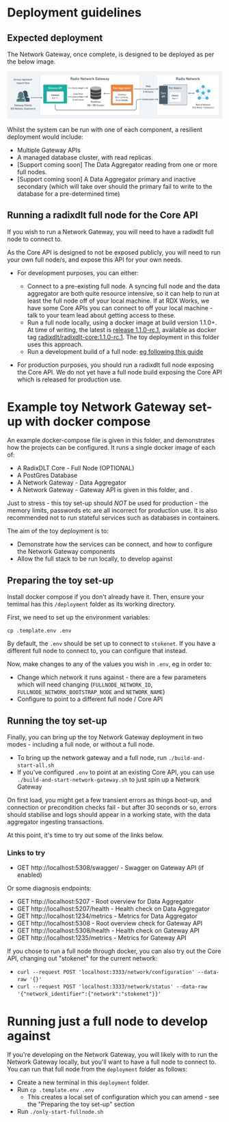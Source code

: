 # Deployment guidelines

## Expected deployment

The Network Gateway, once complete, is designed to be deployed as per the below image.

![Expected Network Gateway Deployment](./network-gateway-deployment.png)

Whilst the system can be run with one of each component, a resilient deployment would include:

* Multiple Gateway APIs
* A managed database cluster, with read replicas.
* [Support coming soon] The Data Aggregator reading from one or more full nodes.
* [Support coming soon] A Data Aggregator primary and inactive secondary (which will take over should the primary fail to write to the database for a pre-determined time)

## Running a radixdlt full node for the Core API

If you wish to run a Network Gateway, you will need to have a radixdlt full node to connect to.

As the Core API is designed to not be exposed publicly, you will need to run your own full node/s, and expose this API for your own needs.

* For development purposes, you can either:
  * Connect to a pre-existing full node. A syncing full node and the data aggregator are both quite resource intensive, so it can help to run at least the full node off of your local machine. If at RDX Works, we have some Core APIs you can connect to off your local machine - talk to your team lead about getting access to these.
  * Run a full node locally, using a docker image at build version 1.1.0+. At time of writing, the latest is [release 1.1.0-rc.1](https://github.com/radixdlt/radixdlt/releases/tag/1.1.0-rc.1), available as docker tag [radixdlt/radixdlt-core:1.1.0-rc.1](https://hub.docker.com/r/radixdlt/radixdlt-core/tags). The toy deployment in this folder uses this approach.
  * Run a development build of a full node: [eg following this guide](https://github.com/radixdlt/radixdlt/blob/develop/docs/development/run-configurations/connecting-to-a-live-network-in-docker.md)

* For production purposes, you should run a radixdlt full node exposing the Core API. We do not yet have a full node build exposing the Core API which is
  released for production use.

# Example toy Network Gateway set-up with docker compose

An example docker-compose file is given in this folder, and demonstrates how the projects can be configured. It runs a single docker image of each of:

* A RadixDLT Core - Full Node (OPTIONAL)
* A PostGres Database
* A Network Gateway - Data Aggregator
* A Network Gateway - Gateway API is given in this folder, and .

Just to stress - this toy set-up should _NOT_ be used for production - the memory limits, passwords etc are all incorrect for production use. It is also recommended not to run stateful services such as databases in containers.

The aim of the toy deployment is to:
* Demonstrate how the services can be connect, and how to configure the Network Gateway components
* Allow the full stack to be run locally, to develop against

## Preparing the toy set-up

Install docker compose if you don't already have it. Then, ensure your temimal has this `/deployment` folder as its working directory.

First, we need to set up the environment variables:

```
cp .template.env .env
```

By default, the `.env` should be set up to connect to `stokenet`. If you have a different full node to connect to, you can configure that instead.

Now, make changes to any of the values you wish in `.env`, eg in order to:
* Change which network it runs against - there are a few parameters which will need changing (`FULLNODE_NETWORK_ID`, `FULLNODE_NETWORK_BOOTSTRAP_NODE` and `NETWORK_NAME`)
* Configure to point to a different full node / Core API

## Running the toy set-up

Finally, you can bring up the toy Network Gateway deployment in two modes - including a full node, or without a full node.

* To bring up the network gateway and a full node, run `./build-and-start-all.sh`
* If you've configured `.env` to point at an existing Core API, you can use `./build-and-start-network-gateway.sh` to just spin up a Network Gateway

On first load, you might get a few transient errors as things boot-up, and connection or precondition checks fail - but after 30 seconds or so,
errors should stabilise and logs should appear in a working state, with the data aggregator ingesting transactions.

At this point, it's time to try out some of the links below. 

### Links to try

* GET http://localhost:5308/swagger/ - Swagger on Gateway API (if enabled)

Or some diagnosis endpoints:

* GET http://localhost:5207 - Root overview for Data Aggregator
* GET http://localhost:5207/health - Health check on Data Aggregator
* GET http://localhost:1234/metrics - Metrics for Data Aggregator
* GET http://localhost:5308 - Root overview check for Gateway API
* GET http://localhost:5308/health - Health check on Gateway API
* GET http://localhost:1235/metrics - Metrics for Gateway API

If you chose to run a full node through docker, you can also try out the Core API, changing out "stokenet" for the current network:

* `curl --request POST 'localhost:3333/network/configuration' --data-raw '{}'`
* `curl --request POST 'localhost:3333/network/status' --data-raw '{"network_identifier":{"network":"stokenet"}}'`

# Running just a full node to develop against

If you're developing on the Network Gateway, you will likely with to run the Network Gateway locally, but you'll want to have a full node
to connect to. You can run that full node from the `deployment` folder as follows:

* Create a new terminal in this `deployment` folder.
* Run `cp .template.env .env`
  * This creates a local set of configuration which you can amend - see the "Preparing the toy set-up" section
* Run `./only-start-fullnode.sh`
